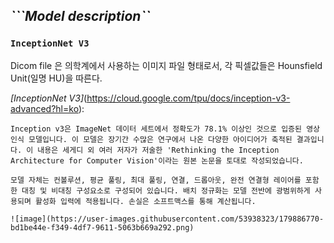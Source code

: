 ## *```Model description``*
### ```InceptionNet V3```

Dicom file 은 의학계에서 사용하는 이미지 파일 형태로서, 각 픽셀값들은 Hounsfield Unit(일명 HU)을 따른다.

*[InceptionNet V3]*(https://cloud.google.com/tpu/docs/inception-v3-advanced?hl=ko):
```
Inception v3은 ImageNet 데이터 세트에서 정확도가 78.1% 이상인 것으로 입증된 영상 인식 모델입니다. 이 모델은 장기간 수많은 연구에서 나온 다양한 아이디어가 축적된 결과입니다. 이 내용은 세게디 외 여러 저자가 저술한 'Rethinking the Inception Architecture for Computer Vision'이라는 원본 논문을 토대로 작성되었습니다.

모델 자체는 컨볼루션, 평균 풀링, 최대 풀링, 연결, 드롭아웃, 완전 연결형 레이어를 포함한 대칭 및 비대칭 구성요소로 구성되어 있습니다. 배치 정규화는 모델 전반에 광범위하게 사용되며 활성화 입력에 적용됩니다. 손실은 소프트맥스를 통해 계산됩니다.

![image](https://user-images.githubusercontent.com/53938323/179886770-bd1be44e-f349-4df7-9611-5063b669a292.png)
